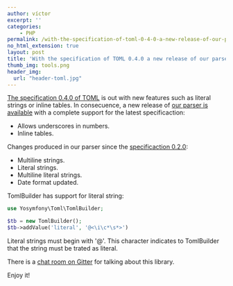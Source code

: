 ```yaml
---
author: víctor
excerpt: ''
categories:
    - PHP
permalink: /with-the-specification-of-toml-0-4-0-a-new-release-of-our-parser-is-available
no_html_extension: true
layout: post
title: 'With the specification of TOML 0.4.0 a new release of our parser is available'
thumb_img: tools.png
header_img:
  url: "header-toml.jpg"
---
```

[The specification 0.4.0 of TOML](https://github.com/toml-lang/toml/blob/master/versions/en/toml-v0.4.0.md)
is out with new features such as literal strings or inline tables. In consecuence,
a new release of [our parser is available](https://github.com/yosymfony/Toml)
with a complete support for the latest specificaction:

* Allows underscores in numbers.
* Inline tables.

Changes produced in our parser since the [specificaction 0.2.0](https://github.com/toml-lang/toml/releases/tag/v0.2.0):

* Multiline strings.
* Literal strings.
* Multiline literal strings.
* Date format updated.

TomlBuilder has support for literal string:

```php
use Yosymfony\Toml\TomlBuilder;

$tb = new TomlBuilder();
$tb->addValue('literal', '@<\i\c*\s*>')
```

Literal strings must begin with '@'. This character indicates to TomlBuilder
that the string must be trated as literal.

There is a [chat room on Gitter](https://gitter.im/yosymfony/Toml) for
talking about this library.

Enjoy it!
